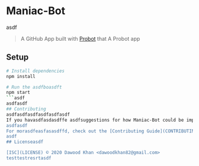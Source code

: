 # Maniac-Bot
asdf
> A GitHub App built with [Probot](https://github.com/probot/probot) that A Probot app

## Setup

```sh
# Install dependencies
npm install

# Run the asdfboasdft
npm start
```asdf
asdfasdf
## Contributing
asdfasdfasdfasdfasdfasdf
If you havasdfasdasdffe asdfsuggestions for how Maniac-Bot could be improved, or want to report a bug, open an issue! We'd love all asdfasdfand any contribuasdftionsasdf.
asdfasdf
For morasdfeasfasasdffd, check out the [Contributing Guide](CONTRIBUTING.md).
asdf
## Licenseasdf

[ISC](LICENSE) © 2020 Dawood Khan <dawoodkhan82@gmail.com>
testtestresrtasdf
